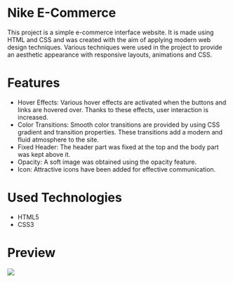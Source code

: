 # Nike E-Commerce


This project is a simple e-commerce interface website. It is made using HTML and CSS and was created with the aim of applying modern web design techniques. Various techniques were used in the project to provide an aesthetic appearance with responsive layouts, animations and CSS.


# Features

 - Hover Effects: Various hover effects are activated when the buttons and links are hovered over. Thanks to these effects, user interaction is increased.
 - Color Transitions: Smooth color transitions are provided by using CSS gradient and transition properties. These transitions add a modern and fluid atmosphere to the site.
 - Fixed Header: The header part was fixed at the top and the body part was kept above it.
 - Opacity: A soft image was obtained using the opacity feature.
 - Icon: Attractive icons have been added for effective communication.
 

# Used Technologies
- HTML5
- CSS3

# Preview

![](ekran.gif)
